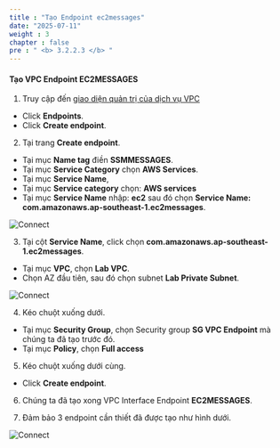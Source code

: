 ```yaml
---
title : "Tạo Endpoint ec2messages"
date: "2025-07-11"
weight : 3
chapter : false
pre : " <b> 3.2.2.3 </b> "
---
```



#### Tạo VPC Endpoint EC2MESSAGES

1. Truy cập đến [giao diện quản trị của dịch vụ VPC](https://console.aws.amazon.com/vpc/home)
  + Click **Endpoints**.
  + Click **Create endpoint**.
  
2. Tại trang **Create endpoint**.
  + Tại mục **Name tag** điền **SSMMESSAGES**.
  + Tại mục **Service Category** chọn **AWS Services**.
  + Tại mục **Service Name**,
  + Tại mục **Service category** chọn:  **AWS services**
  + Tại mục **Service Name** nhập: **ec2** sau đó chọn **Service Name: com.amazonaws.ap-southeast-1.ec2messages**.

![Connect](/images/3.connect/015-connect.png)

3. Tại cột **Service Name**, click chọn **com.amazonaws.ap-southeast-1.ec2messages**.
  + Tại mục **VPC**, chọn **Lab VPC**.
  + Chọn AZ đầu tiên, sau đó chọn subnet **Lab Private Subnet**.
  
![Connect](/images/3.connect/016-connect.png)

4. Kéo chuột xuống dưới.
  + Tại mục **Security Group**, chọn Security group **SG VPC Endpoint** mà chúng ta đã tạo trước đó.
  + Tại mục **Policy**, chọn **Full access**

5. Kéo chuột xuống dưới cùng.
  + Click **Create endpoint**.

6. Chúng ta đã tạo xong VPC Interface Endpoint  **EC2MESSAGES**.

7. Đảm bảo 3 endpoint cần thiết đã được tạo như hình dưới.

![Connect](/images/3.connect/018-connect.png)
